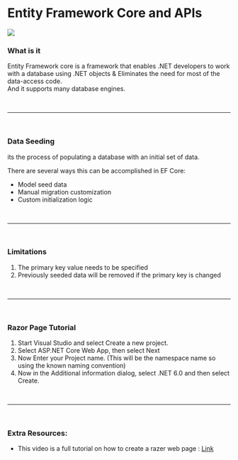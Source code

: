 # Entity Framework Core and APIs

![](http://social.technet.microsoft.com/wiki/cfs-file.ashx/__key/communityserver-wikis-components-files/00-00-00-00-05/2110.Capture10.PNG)


### What is it

Entity Framework core is a framework that enables .NET developers to work with a database using .NET objects & Eliminates the need for most of the data-access code.  
And it supports many database engines.

<br><hr><br>
### Data Seeding

its the process of populating a database with an initial set of data.

There are several ways this can be accomplished in EF Core:

* Model seed data
* Manual migration customization
* Custom initialization logic

<br><hr><br>
### Limitations

1. The primary key value needs to be specified
2. Previously seeded data will be removed if the primary key is changed

<br><hr><br>
### Razor Page Tutorial

1. Start Visual Studio and select Create a new project.
2. Select ASP.NET Core Web App, then select Next
3. Now Enter your Project name. (This will be the namespace name so using the known naming convention)
4. Now in the Additional information dialog, select .NET 6.0 and then select Create.

<br><hr><br>

### Extra Resources:

* This video is a full tutorial on how to create a razer web page : [Link](https://www.youtube.com/watch?v=68towqYcQlY)

